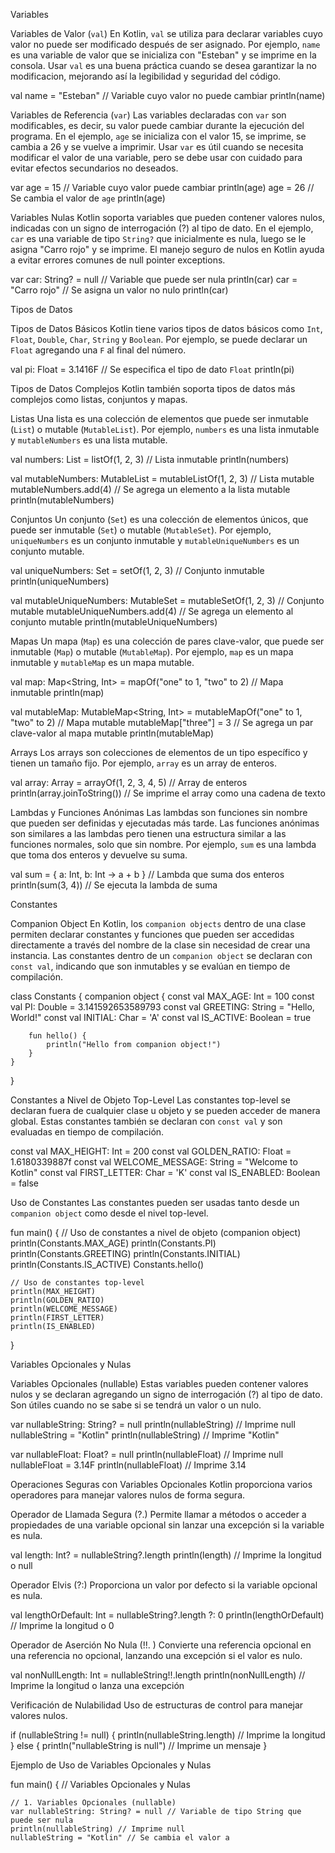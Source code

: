Variables

Variables de Valor (`val`)
En Kotlin, `val` se utiliza para declarar variables cuyo valor no puede ser modificado después de ser asignado. Por ejemplo, `name` es una variable de valor que se inicializa con "Esteban" y se imprime en la consola. Usar `val` es una buena práctica cuando se desea garantizar la no modificacion, mejorando así la legibilidad y seguridad del código.

val name = "Esteban" // Variable cuyo valor no puede cambiar
println(name)


Variables de Referencia (`var`)
Las variables declaradas con `var` son modificables, es decir, su valor puede cambiar durante la ejecución del programa. En el ejemplo, `age` se inicializa con el valor 15, se imprime, se cambia a 26 y se vuelve a imprimir. Usar `var` es útil cuando se necesita modificar el valor de una variable, pero se debe usar con cuidado para evitar efectos secundarios no deseados.

var age = 15 // Variable cuyo valor puede cambiar
println(age)
age = 26 // Se cambia el valor de `age`
println(age)

Variables Nulas
Kotlin soporta variables que pueden contener valores nulos, indicadas con un signo de interrogación (?) al tipo de dato. En el ejemplo, `car` es una variable de tipo `String?` que inicialmente es nula, luego se le asigna "Carro rojo" y se imprime. El manejo seguro de nulos en Kotlin ayuda a evitar errores comunes de null pointer exceptions.

var car: String? = null // Variable que puede ser nula
println(car)
car = "Carro rojo" // Se asigna un valor no nulo
println(car)


Tipos de Datos

Tipos de Datos Básicos
Kotlin tiene varios tipos de datos básicos como `Int`, `Float`, `Double`, `Char`, `String` y `Boolean`. Por ejemplo, se puede declarar un `Float` agregando una `F` al final del número.

val pi: Float = 3.1416F // Se especifica el tipo de dato `Float`
println(pi)


Tipos de Datos Complejos
Kotlin también soporta tipos de datos más complejos como listas, conjuntos y mapas.

Listas
Una lista es una colección de elementos que puede ser inmutable (`List`) o mutable (`MutableList`). Por ejemplo, `numbers` es una lista inmutable y `mutableNumbers` es una lista mutable.

val numbers: List<Int> = listOf(1, 2, 3) // Lista inmutable
println(numbers)

val mutableNumbers: MutableList<Int> = mutableListOf(1, 2, 3) // Lista mutable
mutableNumbers.add(4) // Se agrega un elemento a la lista mutable
println(mutableNumbers)


Conjuntos
Un conjunto (`Set`) es una colección de elementos únicos, que puede ser inmutable (`Set`) o mutable (`MutableSet`). Por ejemplo, `uniqueNumbers` es un conjunto inmutable y `mutableUniqueNumbers` es un conjunto mutable.

val uniqueNumbers: Set<Int> = setOf(1, 2, 3) // Conjunto inmutable
println(uniqueNumbers)

val mutableUniqueNumbers: MutableSet<Int> = mutableSetOf(1, 2, 3) // Conjunto mutable
mutableUniqueNumbers.add(4) // Se agrega un elemento al conjunto mutable
println(mutableUniqueNumbers)


Mapas
Un mapa (`Map`) es una colección de pares clave-valor, que puede ser inmutable (`Map`) o mutable (`MutableMap`). Por ejemplo, `map` es un mapa inmutable y `mutableMap` es un mapa mutable.

val map: Map<String, Int> = mapOf("one" to 1, "two" to 2) // Mapa inmutable
println(map)

val mutableMap: MutableMap<String, Int> = mutableMapOf("one" to 1, "two" to 2) // Mapa mutable
mutableMap["three"] = 3 // Se agrega un par clave-valor al mapa mutable
println(mutableMap)


Arrays
Los arrays son colecciones de elementos de un tipo específico y tienen un tamaño fijo. Por ejemplo, `array` es un array de enteros.

val array: Array<Int> = arrayOf(1, 2, 3, 4, 5) // Array de enteros
println(array.joinToString()) // Se imprime el array como una cadena de texto


Lambdas y Funciones Anónimas
Las lambdas son funciones sin nombre que pueden ser definidas y ejecutadas más tarde. Las funciones anónimas son similares a las lambdas pero tienen una estructura similar a las funciones normales, solo que sin nombre. Por ejemplo, `sum` es una lambda que toma dos enteros y devuelve su suma.

val sum = { a: Int, b: Int -> a + b } // Lambda que suma dos enteros
println(sum(3, 4)) // Se ejecuta la lambda de suma


Constantes

Companion Object
En Kotlin, los `companion objects` dentro de una clase permiten declarar constantes y funciones que pueden ser accedidas directamente a través del nombre de la clase sin necesidad de crear una instancia. Las constantes dentro de un `companion object` se declaran con `const val`, indicando que son inmutables y se evalúan en tiempo de compilación.

class Constants {
    companion object {
        const val MAX_AGE: Int = 100
        const val PI: Double = 3.141592653589793
        const val GREETING: String = "Hello, World!"
        const val INITIAL: Char = 'A'
        const val IS_ACTIVE: Boolean = true

        fun hello() {
            println("Hello from companion object!")
        }
    }
}


Constantes a Nivel de Objeto Top-Level
Las constantes top-level se declaran fuera de cualquier clase u objeto y se pueden acceder de manera global. Estas constantes también se declaran con `const val` y son evaluadas en tiempo de compilación.

const val MAX_HEIGHT: Int = 200
const val GOLDEN_RATIO: Float = 1.6180339887f
const val WELCOME_MESSAGE: String = "Welcome to Kotlin"
const val FIRST_LETTER: Char = 'K'
const val IS_ENABLED: Boolean = false


Uso de Constantes
Las constantes pueden ser usadas tanto desde un `companion object` como desde el nivel top-level. 

fun main() {
    // Uso de constantes a nivel de objeto (companion object)
    println(Constants.MAX_AGE)
    println(Constants.PI)
    println(Constants.GREETING)
    println(Constants.INITIAL)
    println(Constants.IS_ACTIVE)
    Constants.hello()

    // Uso de constantes top-level
    println(MAX_HEIGHT)
    println(GOLDEN_RATIO)
    println(WELCOME_MESSAGE)
    println(FIRST_LETTER)
    println(IS_ENABLED)
}


Variables Opcionales y Nulas

Variables Opcionales (nullable)
Estas variables pueden contener valores nulos y se declaran agregando un signo de interrogación (?) al tipo de dato. Son útiles cuando no se sabe si se tendrá un valor o un nulo.

var nullableString: String? = null
println(nullableString) // Imprime null
nullableString = "Kotlin"
println(nullableString) // Imprime "Kotlin"

var nullableFloat: Float? = null
println(nullableFloat) // Imprime null
nullableFloat = 3.14F
println(nullableFloat) // Imprime 3.14


Operaciones Seguras con Variables Opcionales
Kotlin proporciona varios operadores para manejar valores nulos de forma segura.

Operador de Llamada Segura (?.)
Permite llamar a métodos o acceder a propiedades de una variable opcional sin lanzar una excepción si la variable es nula.

val length: Int? = nullableString?.length
println(length) // Imprime la longitud o null


Operador Elvis (?:)
Proporciona un valor por defecto si la variable opcional es nula.

val lengthOrDefault: Int = nullableString?.length ?: 0
println(lengthOrDefault) // Imprime la longitud o 0


 Operador de Aserción No Nula (!!. )
Convierte una referencia opcional en una referencia no opcional, lanzando una excepción si el valor es nulo.

val nonNullLength: Int = nullableString!!.length
println(nonNullLength) // Imprime la longitud o lanza una excepción


 Verificación de Nulabilidad
Uso de estructuras de control para manejar valores nulos.

if (nullableString != null) {
    println(nullableString.length) // Imprime la longitud
} else {
    println("nullableString is null") // Imprime un mensaje
}


 Ejemplo  de Uso de Variables Opcionales y Nulas

fun main() {
    // Variables Opcionales y Nulas

    // 1. Variables Opcionales (nullable)
    var nullableString: String? = null // Variable de tipo String que puede ser nula
    println(nullableString) // Imprime null
    nullableString = "Kotlin" // Se cambia el valor a